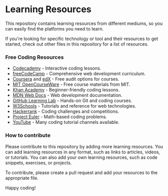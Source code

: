 # Learning Resources

This repository contains learning resources from different mediums, so you can easily find the platforms you need to learn.

If you're looking for specific technology or tool and their resources to get started, check out other files in this repository for a list of resources.

### Free Coding Resources

* [Codecademy](https://www.codecademy.com/) - Interactive coding lessons.
* [freeCodeCamp](https://www.freecodecamp.org/) - Comprehensive web development curriculum.
* [Coursera](https://www.coursera.org/) and [edX](https://www.edx.org/) - Free audit options for courses.
* [MIT OpenCourseWare](https://ocw.mit.edu/) - Free course materials from MIT.
* [Khan Academy](https://www.khanacademy.org/) - Beginner-friendly coding lessons.
* [MDN Web Docs](https://developer.mozilla.org/en-US/) - Web development documentation.
* [GitHub Learning Lab](https://learn.github.com/) - Hands-on Git and coding courses.
* [W3Schools](https://www.w3schools.com/) - Tutorials and reference for web technologies.
* [Hackerrank](https://www.hackerrank.com/) - Coding challenges and competitions.
* [Project Euler](https://projecteuler.net/) - Math-based coding problems.
* [YouTube](https://www.youtube.com/) - Many coding tutorial channels available.

### How to contribute

Please contribute to this repository by adding more learning resources. You can add learning resources in any format, such as links to articles, videos, or tutorials. You can also add your own learning resources, such as code snippets, exercises, or projects.

To contribute, please create a pull request and add your resources to the appropriate file.

Happy coding!
